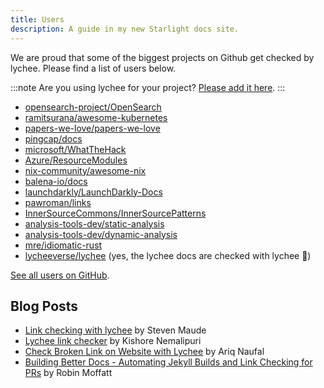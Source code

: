 ```yaml
---
title: Users
description: A guide in my new Starlight docs site.
---
```


We are proud that some of the biggest projects on Github get checked by lychee.
Please find a list of users below.

:::note
Are you using lychee for your project? [Please add it here](https://github.com/lycheeverse/lychee/pull/730).
:::

- [opensearch-project/OpenSearch](https://github.com/opensearch-project/OpenSearch)
- [ramitsurana/awesome-kubernetes](https://github.com/ramitsurana/awesome-kubernetes)
- [papers-we-love/papers-we-love](https://github.com/papers-we-love/papers-we-love)
- [pingcap/docs](https://github.com/pingcap/docs)
- [microsoft/WhatTheHack](https://github.com/microsoft/WhatTheHack)
- [Azure/ResourceModules](https://github.com/Azure/ResourceModules)
- [nix-community/awesome-nix](https://github.com/nix-community/awesome-nix)
- [balena-io/docs](https://github.com/balena-io/docs)
- [launchdarkly/LaunchDarkly-Docs](https://github.com/launchdarkly/LaunchDarkly-Docs)
- [pawroman/links](https://github.com/pawroman/links)
- [InnerSourceCommons/InnerSourcePatterns](https://github.com/InnerSourceCommons/InnerSourcePatterns)
- [analysis-tools-dev/static-analysis](https://github.com/analysis-tools-dev/static-analysis)
- [analysis-tools-dev/dynamic-analysis](https://github.com/analysis-tools-dev/dynamic-analysis)
- [mre/idiomatic-rust](https://github.com/mre/idiomatic-rust)
- [lycheeverse/lychee](https://github.com/lycheeverse/lychee) (yes, the lychee docs are checked with lychee 🤯)

[See all users on GitHub](https://github.com/lycheeverse/lychee-action/network/dependents).

## Blog Posts

- [Link checking with lychee](https://www.stevenmaude.co.uk/posts/link-checking-with-lychee) by Steven Maude
- [Lychee link checker](https://kishorenl-official.medium.com/lychee-link-checker-4443e9a4fee2) by Kishore Nemalipuri
- [Check Broken Link on Website with Lychee](https://ariq.nauf.al/blog/check-broken-link-on-website-with-lychee/) by Ariq Naufal
- [Building Better Docs - Automating Jekyll Builds and Link Checking for PRs](https://rmoff.net/2023/04/20/building-better-docs-automating-jekyll-builds-and-link-checking-for-prs/) by Robin Moffatt
